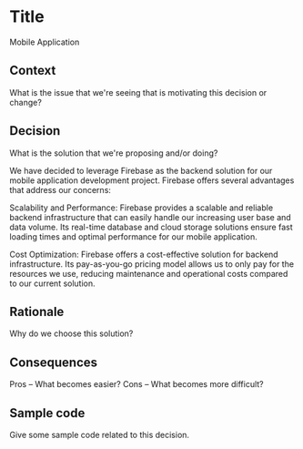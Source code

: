 # Title
Mobile Application

## Context
What is the issue that we're seeing that is motivating this decision or change?

## Decision
What is the solution that we're proposing and/or doing?

We have decided to leverage Firebase as the backend solution for our mobile application development project. Firebase offers several advantages that address our concerns:

Scalability and Performance: Firebase provides a scalable and reliable backend infrastructure that can easily handle our increasing user base and data volume. Its real-time database and cloud storage solutions ensure fast loading times and optimal performance for our mobile application.

Cost Optimization: Firebase offers a cost-effective solution for backend infrastructure. Its pay-as-you-go pricing model allows us to only pay for the resources we use, reducing maintenance and operational costs compared to our current solution.

## Rationale
Why do we choose this solution?

## Consequences
Pros – What becomes easier?
Cons – What becomes more difficult?

## Sample code
Give some sample code related to this decision.
